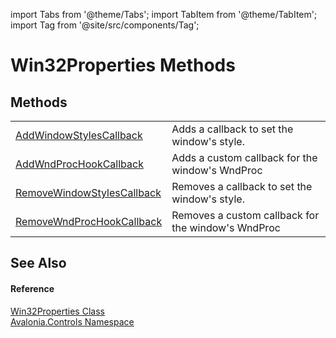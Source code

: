 import Tabs from '@theme/Tabs'; 
import TabItem from '@theme/TabItem'; 
import Tag from '@site/src/components/Tag'; 

# Win32Properties Methods




## Methods
<table>
<tr>
<td><a href="M_Avalonia_Controls_Win32Properties_AddWindowStylesCallback">AddWindowStylesCallback</a></td>
<td>Adds a callback to set the window's style.</td>
</tr>
<tr>
<td><a href="M_Avalonia_Controls_Win32Properties_AddWndProcHookCallback">AddWndProcHookCallback</a></td>
<td>Adds a custom callback for the window's WndProc</td>
</tr>
<tr>
<td><a href="M_Avalonia_Controls_Win32Properties_RemoveWindowStylesCallback">RemoveWindowStylesCallback</a></td>
<td>Removes a callback to set the window's style.</td>
</tr>
<tr>
<td><a href="M_Avalonia_Controls_Win32Properties_RemoveWndProcHookCallback">RemoveWndProcHookCallback</a></td>
<td>Removes a custom callback for the window's WndProc</td>
</tr>
</table>

## See Also


#### Reference
<a href="T_Avalonia_Controls_Win32Properties">Win32Properties Class</a>  
<a href="N_Avalonia_Controls">Avalonia.Controls Namespace</a>  
